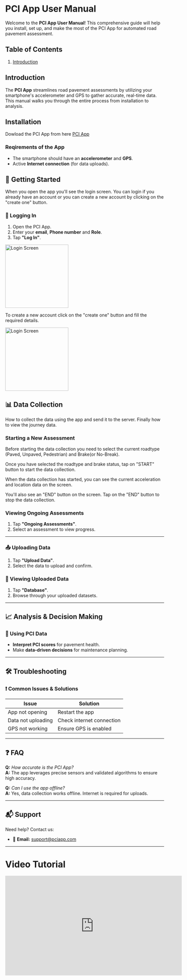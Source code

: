 # PCI App User Manual

Welcome to the **PCI App User Manual**! This comprehensive guide will help you install, set up, and make the most of the PCI App for automated road pavement assessment.

## Table of Contents

1. [Introduction](#introduction)

## Introduction

The **PCI App** streamlines road pavement assessments by utilizing your smartphone's accelerometer and GPS to gather accurate, real-time data. This manual walks you through the entire process from installation to analysis.

## Installation

Dowload the PCI App from here [PCI App](https://drive.google.com/file/d/18HJ9-j7Yavbx72-MPdU0XjzGVhlu_EJx/view?usp=sharing)

### Reqirements of the App

- The smartphone should have an **accelerometer** and **GPS**.
- Active **Internet connection** (for data uploads).

## 🔑 Getting Started

When you open the app you'll see the login screen. You can login if you already have an account or you can create a new account by clicking on the "create one" button.

### 🔐 Logging In

1. Open the PCI App.
2. Enter your **email**, **Phone number** and **Role**.
3. Tap **"Log In"**.

<img src="assets\screens\login_screen.jpg" alt="Login Screen" width="200"/>

To create a new account click on the "create one" button and fill the required details.

<img src="assets\screens\signup_screen.jpg" alt="Login Screen" width="200"/>

## 📊 Data Collection

How to collect the data using the app and send it to the server. Finally how to view the journey data.

### Starting a New Assessment

Before starting the data collection you need to select the current roadtype (Paved, Unpaved, Pedestrian) and Brake(or No-Break).

Once you have selected the roadtype and brake status, tap on "START" button to start the data collection.

When the data collection has started, you can see the current acceleration and location data on the screen.

You'll also see an "END" button on the screen. Tap on the "END" button to stop the data collection.

### Viewing Ongoing Assessments

1. Tap **"Ongoing Assessments"**.
2. Select an assessment to view progress.

---

### 📤 Uploading Data

1. Tap **"Upload Data"**.
2. Select the data to upload and confirm.

### 📂 Viewing Uploaded Data

1. Tap **"Database"**.
2. Browse through your uploaded datasets.

---

## 📈 Analysis & Decision Making

### 🧐 Using PCI Data

- **Interpret PCI scores** for pavement health.
- Make **data-driven decisions** for maintenance planning.

---

## 🛠️ Troubleshooting

### ❗ Common Issues & Solutions

| **Issue**          | **Solution**              |
| ------------------ | ------------------------- |
| App not opening    | Restart the app           |
| Data not uploading | Check internet connection |
| GPS not working    | Ensure GPS is enabled     |

---

## ❓ FAQ

**Q:** _How accurate is the PCI App?_  
**A:** The app leverages precise sensors and validated algorithms to ensure high accuracy.

**Q:** _Can I use the app offline?_  
**A:** Yes, data collection works offline. Internet is required for uploads.

---

## 📬 Support

Need help? Contact us:

- 📧 **Email:** [support@pciapp.com](mailto:support@pciapp.com)

---
# Video Tutorial
<iframe width="560" height="315" src="https://youtu.be/UTvB3CGhZbg" frameborder="0" allow="accelerometer; autoplay; clipboard-write; encrypted-media; gyroscope; picture-in-picture" allowfullscreen></iframe>